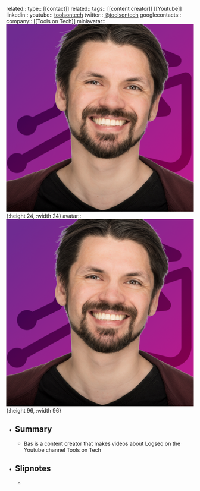 related::
type:: [[contact]]
related::
tags:: [[content creator]] [[Youtube]]
linkedin:: 
youtube:: [toolsontech](https://youtube.com/c/toolsontech)
twitter:: [@toolsontech](https://twitter.com/toolsontech)
googlecontacts::
company:: [[Tools on Tech]]
miniavatar:: ![Avatar512.png](../assets/Avatar512_1681228577135_0.png){:height 24, :width 24}
avatar:: ![Avatar512.png](../assets/Avatar512_1681228577135_0.png){:height 96, :width 96}

- ## Summary
	- Bas is a content creator that makes videos about Logseq on the Youtube channel Tools on Tech
- ## Slipnotes
	-
